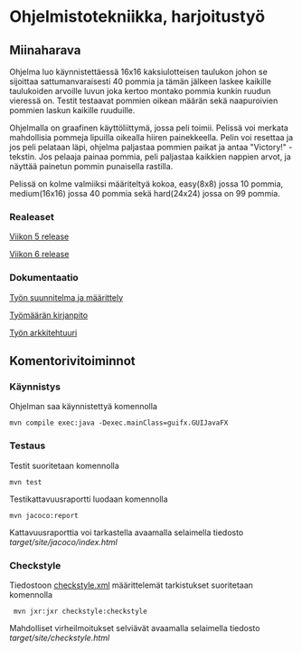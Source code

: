 # Ohjelmistotekniikka, harjoitustyö

## Miinaharava
Ohjelma luo käynnistettäessä 16x16 kaksiulotteisen taulukon johon se sijoittaa sattumanvaraisesti 40 pommia ja tämän jälkeen laskee kaikille taulukoiden arvoille luvun joka kertoo montako pommia kunkin ruudun vieressä on. Testit testaavat pommien oikean määrän sekä naapuroivien pommien laskun kaikille ruuduille.
 
 Ohjelmalla on graafinen käyttöliittymä, jossa peli toimii. Pelissä voi merkata mahdollisia pommeja lipuilla oikealla hiiren painekkeella. Pelin voi resettaa ja jos peli pelataan läpi, ohjelma paljastaa pommien paikat ja antaa "Victory!" -tekstin. Jos pelaaja painaa pommia, peli paljastaa kaikkien nappien arvot, ja näyttää painetun pommin punaisella rastilla.

Pelissä on kolme valmiiksi määriteltyä kokoa, easy(8x8) jossa 10 pommia, medium(16x16) jossa 40 pommia sekä hard(24x24) jossa on 99 pommia.

### Realeaset

[Viikon 5 release](https://github.com/StunneS/ot-harjoitustyo/releases/tag/viikko5)

[Viikon 6 release](https://github.com/StunneS/ot-harjoitustyo/releases/tag/viikko6)

### Dokumentaatio
[Työn suunnitelma ja määrittely](https://github.com/StunneS/ot-harjoitustyo/blob/master/dokumentointi/alustavaMaarittely.md)

[Työmäärän kirjanpito](https://github.com/StunneS/ot-harjoitustyo/blob/master/dokumentointi/tuntikirjanpito.md)

[Työn arkkitehtuuri](https://github.com/StunneS/ot-harjoitustyo/blob/master/dokumentaatio/arkkitehtuuri.md)

## Komentorivitoiminnot

### Käynnistys

Ohjelman saa käynnistettyä komennolla

```
mvn compile exec:java -Dexec.mainClass=guifx.GUIJavaFX
```

### Testaus

Testit suoritetaan komennolla

```
mvn test
```

Testikattavuusraportti luodaan komennolla

```
mvn jacoco:report
```

Kattavuusraporttia voi tarkastella avaamalla selaimella tiedosto _target/site/jacoco/index.html_


### Checkstyle

Tiedostoon [checkstyle.xml](https://github.com/mluukkai/OtmTodoApp/blob/master/checkstyle.xml) määrittelemät tarkistukset suoritetaan komennolla

```
 mvn jxr:jxr checkstyle:checkstyle
```

Mahdolliset virheilmoitukset selviävät avaamalla selaimella tiedosto _target/site/checkstyle.html_
